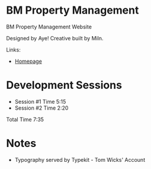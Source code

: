 # BM Property Management 

BM Property Management Website

Designed by Aye! Creative built by Miln. 

Links: 

* [Homepage](https://bmproperty.herokuapp.com)

# Development Sessions

* Session #1 Time 5:15
* Session #2 Time 2:20

Total Time 7:35

# Notes 

* Typography served by Typekit - Tom Wicks' Account





